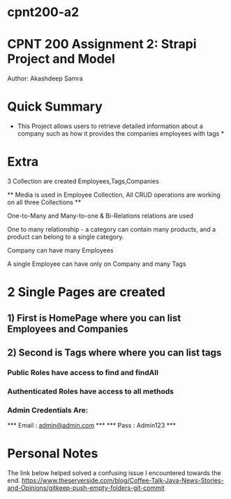 # cpnt200-a2

# CPNT 200 Assignment 2: Strapi Project and Model

Author: Akashdeep Samra

# Quick Summary
* This Project allows users to retrieve detailed information about a company such as how it provides the companies employees with tags *

# Extra
3 Collection are created Employees,Tags,Companies

** Media is used in Employee Collection, All CRUD operations are working on all three Collections **

One-to-Many and Many-to-one & Bi-Relations relations are used

One to many relationship - a category can contain many products, and a product can belong to a single category.

Company can have many Employees 

A single Employee can have only on Company and many Tags

# 2 Single Pages are created

## 1) First is HomePage where you can list Employees and Companies
## 2) Second is Tags where where you can list tags

### Public Roles have access to find and findAll
### Authenticated Roles have access to all methods

### Admin Credentials Are:

*** Email : admin@admin.com ***
*** Pass : Admin123 ***

# Personal Notes

The link below helped solved a confusing issue I encountered towards the end.
https://www.theserverside.com/blog/Coffee-Talk-Java-News-Stories-and-Opinions/gitkeep-push-empty-folders-git-commit
